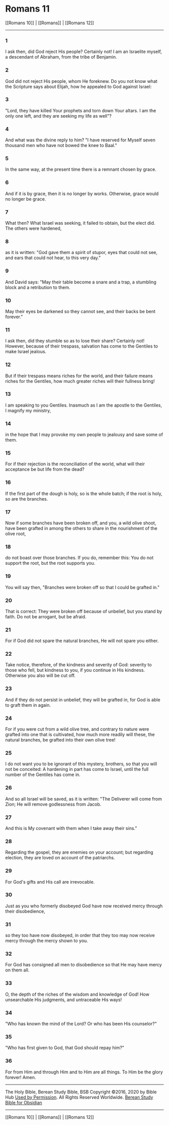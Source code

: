 # Romans 11

[[Romans 10]] | [[Romans]] | [[Romans 12]]

---

### 1
I ask then, did God reject His people? Certainly not! I am an Israelite myself, a descendant of Abraham, from the tribe of Benjamin.

### 2
God did not reject His people, whom He foreknew. Do you not know what the Scripture says about Elijah, how he appealed to God against Israel:

### 3
"Lord, they have killed Your prophets and torn down Your altars. I am the only one left, and they are seeking my life as well"?

### 4
And what was the divine reply to him? "I have reserved for Myself seven thousand men who have not bowed the knee to Baal."

### 5
In the same way, at the present time there is a remnant chosen by grace.

### 6
And if it is by grace, then it is no longer by works. Otherwise, grace would no longer be grace.

### 7
What then? What Israel was seeking, it failed to obtain, but the elect did. The others were hardened,

### 8
as it is written: "God gave them a spirit of stupor, eyes that could not see, and ears that could not hear, to this very day."

### 9
And David says: "May their table become a snare and a trap, a stumbling block and a retribution to them.

### 10
May their eyes be darkened so they cannot see, and their backs be bent forever."

### 11
I ask then, did they stumble so as to lose their share? Certainly not! However, because of their trespass, salvation has come to the Gentiles to make Israel jealous.

### 12
But if their trespass means riches for the world, and their failure means riches for the Gentiles, how much greater riches will their fullness bring!

### 13
I am speaking to you Gentiles. Inasmuch as I am the apostle to the Gentiles, I magnify my ministry,

### 14
in the hope that I may provoke my own people to jealousy and save some of them.

### 15
For if their rejection is the reconciliation of the world, what will their acceptance be but life from the dead?

### 16
If the first part of the dough is holy, so is the whole batch; if the root is holy, so are the branches.

### 17
Now if some branches have been broken off, and you, a wild olive shoot, have been grafted in among the others to share in the nourishment of the olive root,

### 18
do not boast over those branches. If you do, remember this: You do not support the root, but the root supports you.

### 19
You will say then, "Branches were broken off so that I could be grafted in."

### 20
That is correct: They were broken off because of unbelief, but you stand by faith. Do not be arrogant, but be afraid.

### 21
For if God did not spare the natural branches, He will not spare you either.

### 22
Take notice, therefore, of the kindness and severity of God: severity to those who fell, but kindness to you, if you continue in His kindness. Otherwise you also will be cut off.

### 23
And if they do not persist in unbelief, they will be grafted in, for God is able to graft them in again.

### 24
For if you were cut from a wild olive tree, and contrary to nature were grafted into one that is cultivated, how much more readily will these, the natural branches, be grafted into their own olive tree!

### 25
I do not want you to be ignorant of this mystery, brothers, so that you will not be conceited: A hardening in part has come to Israel, until the full number of the Gentiles has come in.

### 26
And so all Israel will be saved, as it is written: "The Deliverer will come from Zion; He will remove godlessness from Jacob.

### 27
And this is My covenant with them when I take away their sins."

### 28
Regarding the gospel, they are enemies on your account; but regarding election, they are loved on account of the patriarchs.

### 29
For God's gifts and His call are irrevocable.

### 30
Just as you who formerly disobeyed God have now received mercy through their disobedience,

### 31
so they too have now disobeyed, in order that they too may now receive mercy through the mercy shown to you.

### 32
For God has consigned all men to disobedience so that He may have mercy on them all.

### 33
O, the depth of the riches of the wisdom and knowledge of God! How unsearchable His judgments, and untraceable His ways!

### 34
"Who has known the mind of the Lord? Or who has been His counselor?"

### 35
"Who has first given to God, that God should repay him?"

### 36
For from Him and through Him and to Him are all things. To Him be the glory forever! Amen.

---

The Holy Bible, Berean Study Bible, BSB
Copyright ©2016, 2020 by Bible Hub
[Used by Permission](https://berean.bible/terms.htm). All Rights Reserved Worldwide.
[Berean Study Bible for Obsidian](https://github.com/gapmiss/berean-study-bible-for-obsidian)

---

[[Romans 10]] | [[Romans]] | [[Romans 12]]

